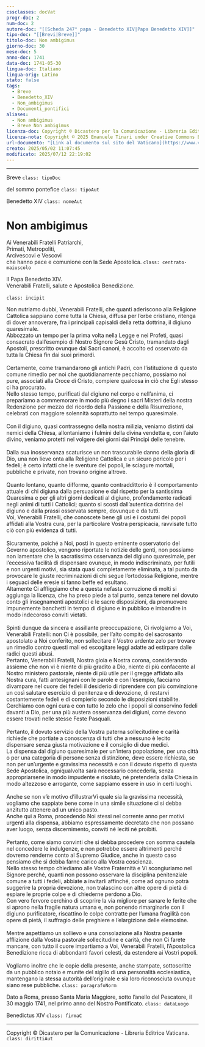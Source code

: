 ```yaml
---
cssclasses: docVat
progr-doc: 2
num-doc: 2
autore-doc: "[[Scheda 247° papa - Benedetto XIV|Papa Benedetto XIV]]"
tipo-doc: "[[Brevi|Breve]]"
titolo-doc: Non ambigimus
giorno-doc: 30
mese-doc: 5
anno-doc: 1741
data-doc: 1741-05-30
lingua-doc: Italiano
lingua-orig: Latino
stato: false
tags:
  - Breve
  - Benedetto_XIV
  - Non_ambigimus
  - Documenti_pontifici
aliases:
  - Non ambigimus
  - Breve Non ambigimus
licenza-doc: Copyright © Dicastero per la Comunicazione - Libreria Editrice Vaticana
licenza-nota: Copyright © 2025 Emanuele Tinari under Creative Commons BY-NC-SA 4.0 https://creativecommons.org/licenses/by-nc-sa/4.0/
url-documento: "[Link al documento sul sito del Vaticano](https://www.vatican.va/content/benedictus-xiv/it/documents/breve--i-non-ambigimus--i---30-maggio-1741--il-pontefice-ricorda.html)"
creato: 2025/05/02 11:07:45
modificato: 2025/07/12 22:19:02
---
```



***


Breve `class: tipoDoc`


del sommo pontefice `class: tipoAut`


Benedetto XIV `class: nomeAut`


# Non ambigimus


Ai Venerabili Fratelli Patriarchi,<br>Primati, Metropoliti,<br>Arcivescovi e Vescovi<br>che hanno pace e comunione con la Sede Apostolica. `class: centrato-maiuscolo`


Il Papa Benedetto XIV.<br>Venerabili Fratelli, salute e Apostolica Benedizione.<br><br> `class: incipit`


Non nutriamo dubbi, Venerabili Fratelli, che quanti aderiscono alla Religione Cattolica sappiano come tutta la Chiesa, diffusa per l’orbe cristiano, ritenga di dover annoverare, fra i principali capisaldi della retta dottrina, il digiuno quaresimale.<br>Abbozzato un tempo per la prima volta nella Legge e nei Profeti, quasi consacrato dall’esempio di Nostro Signore Gesù Cristo, tramandato dagli Apostoli, prescritto ovunque dai Sacri canoni, è accolto ed osservato da tutta la Chiesa fin dai suoi primordi.<br><br>Certamente, come tramandarono gli antichi Padri, con l’istituzione di questo comune rimedio per noi che quotidianamente pecchiamo, possiamo noi pure, associati alla Croce di Cristo, compiere qualcosa in ciò che Egli stesso ci ha procurato.<br>Nello stesso tempo, purificati dal digiuno nel corpo e nell’anima, ci prepariamo a commemorare in modo più degno i sacri Misteri della nostra Redenzione per mezzo del ricordo della Passione e della Risurrezione, celebrati con maggiore solennità soprattutto nel tempo quaresimale.<br><br>Con il digiuno, quasi contrassegno della nostra milizia, veniamo distinti dai nemici della Chiesa, allontaniamo i fulmini della divina vendetta e, con l’aiuto divino, veniamo protetti nel volgere dei giorni dai Principi delle tenebre.<br><br>Dalla sua inosservanza scaturisce un non trascurabile danno della gloria di Dio, una non lieve onta alla Religione Cattolica e un sicuro pericolo per i fedeli; è certo infatti che le sventure dei popoli, le sciagure mortali, pubbliche e private, non trovano origine altrove.<br><br>Quanto lontano, quanto difforme, quanto contraddittorio è il comportamento attuale di chi digiuna dalla persuasione e dal rispetto per la santissima Quaresima e per gli altri giorni dedicati al digiuno, profondamente radicati negli animi di tutti i Cattolici; quanto si scosti dall’autentica dottrina del digiuno e dalla prassi osservata sempre, dovunque e da tutti.<br>Voi, Venerabili Fratelli, che conoscete bene gli usi e i costumi dei popoli affidati alla Vostra cura, per la particolare Vostra perspicacia, ravvisate tutto ciò con più evidenza di tutti.<br><br>Sicuramente, poiché a Noi, posti in questo eminente osservatorio del Governo apostolico, vengono riportate le notizie delle genti, non possiamo non lamentare che la sacratissima osservanza del digiuno quaresimale, per l’eccessiva facilità di dispensare ovunque, in modo indiscriminato, per futili e non urgenti motivi, sia stata quasi completamente eliminata, a tal punto da provocare le giuste recriminazioni di chi segue l’ortodossa Religione, mentre i seguaci delle eresie si fanno beffe ed esultano.<br>Altamente Ci affliggiamo che a questa nefasta corruzione di molti si aggiunga la licenza, che ha preso piede a tal punto, senza tenere nel dovuto conto gli insegnamenti apostolici e le sacre disposizioni, da promuovere impunemente banchetti in tempo di digiuno e in pubblico e imbandire in modo indecoroso conviti vietati.<br><br>Spinti dunque da sincera e assillante preoccupazione, Ci rivolgiamo a Voi, Venerabili Fratelli: non Ci è possibile, per l’alto compito del sacrosanto apostolato a Noi conferito, non sollecitare il Vostro ardente zelo per trovare un rimedio contro questi mali ed escogitare leggi adatte ad estirpare dalle radici questi abusi.<br>Pertanto, Venerabili Fratelli, Nostra gioia e Nostra corona, considerando assieme che non vi è niente di più gradito a Dio, niente di più confacente al Nostro ministero pastorale, niente di più utile per il gregge affidato alla Nostra cura, fatti antesignani con le parole e con l’esempio, facciamo divampare nel cuore dei fedeli il desiderio di riprendere con più convinzione un così salutare esercizio di penitenza e di devozione, di restarvi costantemente fedeli e di compierlo secondo le disposizioni stabilite.<br>Cerchiamo con ogni cura e con tutto lo zelo che i popoli si conservino fedeli davanti a Dio, per una più austera osservanza dei digiuni, come devono essere trovati nelle stesse Feste Pasquali.<br><br>Pertanto, il dovuto servizio della Vostra paterna sollecitudine e carità richiede che portiate a conoscenza di tutti che a nessuno è lecito dispensare senza giusta motivazione e il consiglio di due medici.<br>La dispensa dal digiuno quaresimale per un’intera popolazione, per una città o per una categoria di persone senza distinzione, deve essere richiesta, se non per un’urgente e gravissima necessità e con il dovuto rispetto di questa Sede Apostolica, ogniqualvolta sarà necessario concederla, senza appropriarsene in modo impudente e risoluto, né pretenderla dalla Chiesa in modo altezzoso e arrogante, come sappiamo essere in uso in certi luoghi.<br><br>Anche se non v’è motivo d’illustrarVi quale sia la gravissima necessità, vogliamo che sappiate bene come in una simile situazione ci si debba anzitutto attenere ad un unico pasto.<br>Anche qui a Roma, procedendo Noi stessi nel corrente anno per motivi urgenti alla dispensa, abbiamo espressamente decretato che non possano aver luogo, senza discernimento, conviti né leciti né proibiti.<br><br>Pertanto, come siamo convinti che si debba procedere con somma cautela nel concedere le indulgenze, e non potrebbe essere altrimenti perché dovremo renderne conto al Supremo Giudice, anche in questo caso pensiamo che si debba farne carico alla Vostra coscienza.<br>Nello stesso tempo chiediamo alle Vostre Fraternità e Vi scongiuriamo nel Signore perché, quanti non possono osservare la disciplina penitenziale comune a tutti i fedeli, abbiate a invitarli affinché, come ad ognuno potrà suggerire la propria devozione, non tralascino con altre opere di pietà di espiare le proprie colpe e di chiederne perdono a Dio.<br>Con vero fervore cerchino di scoprire la via migliore per sanare le ferite che si aprono nella fragile natura umana e, non ponendo rimarginarle con il digiuno purificatore, riscattino le colpe contratte per l’umana fragilità con opere di pietà, il suffragio delle preghiere e l’elargizione delle elemosine.<br><br>Mentre aspettiamo un sollievo e una consolazione alla Nostra pesante afflizione dalla Vostra pastorale sollecitudine e carità, che non Ci farete mancare, con tutto il cuore impartiamo a Voi, Venerabili Fratelli, l’Apostolica Benedizione ricca di abbondanti favori celesti, da estendere ai Vostri popoli.<br><br>Vogliamo inoltre che le copie della presente, anche stampate, sottoscritte da un pubblico notaio e munite del sigillo di una personalità ecclesiastica, mantengano la stessa autorità dell’originale e sia loro riconosciuta ovunque siano rese pubbliche. `class: paragrafoNorm`


Dato a Roma, presso Santa Maria Maggiore, sotto l’anello del Pescatore, il 30 maggio 1741, nel primo anno del Nostro Pontificato. `class: dataLuogo`


Benedictus XIV `class: firmaC`


***


Copyright © Dicastero per la Comunicazione - Libreria Editrice Vaticana. `class: dirittiAut`


